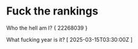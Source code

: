 # Fuck the rankings

Who the hell am I?
{ 22268039 }

What fucking year is it?
[ 2025-03-15T03:30:00Z ]
